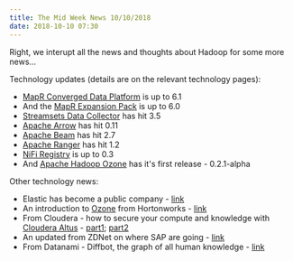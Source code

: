 ```yaml
---
title: The Mid Week News 10/10/2018
date: 2018-10-10 07:30
---
```

Right, we interupt all the news and thoughts about Hadoop for some more news...
<!--more-->

Technology updates (details are on the relevant technology pages):

* [MapR Converged Data Platform](/technologies/mapr-converged-data-platform/) is up to 6.1
* And the [MapR Expansion Pack](/technologies/mapr-expansion-pack/) is up to 6.0
* [Streamsets Data Collector](/techologies/streamsets-data-collector/) has hit 3.5
* [Apache Arrow](/technologies/apache-arrow/) has hit 0.11
* [Apache Beam](/technologies/apache-beam/) has hit 2.7
* [Apache Ranger](/technologies/apache-ranger/) has hit 1.2
* [NiFi Registry](/technologies/apache-nifi/registry/) is up to 0.3
* And [Apache Hadoop Ozone](/technologies/apache-hadoop/ozone/) has it's first release - 0.2.1-alpha

Other technology news:

* Elastic has become a public company - [link](https://www.elastic.co/blog/ze-bell-has-rung-thank-you-users-customers-and-partners)
* An introduction to [Ozone](/technologies/apache-hadoop/ozone/) from Hortonworks - [link](https://hortonworks.com/blog/introducing-apache-hadoop-ozone-object-store-apache-hadoop/)
* From Cloudera - how to secure your compute and knowledge with [Cloudera Altus](/technologies/cloudera-altus/) - [part1](http://blog.cloudera.com/blog/2018/10/cloudera-altus-cloud-services-youre-in-control-part1/); [part2](http://blog.cloudera.com/blog/2018/10/cloudera-altus-cloud-services-youre-in-control-part2/)
* An updated from ZDNet on where SAP are going - [link](https://www.zdnet.com/article/saps-road-to-cloud-native-data-platforms-in-a-hybrid-world/)
* From Datanami - Diffbot, the graph of all human knowledge - [link](https://www.datanami.com/2018/10/02/the-graph-that-knows-the-world/)